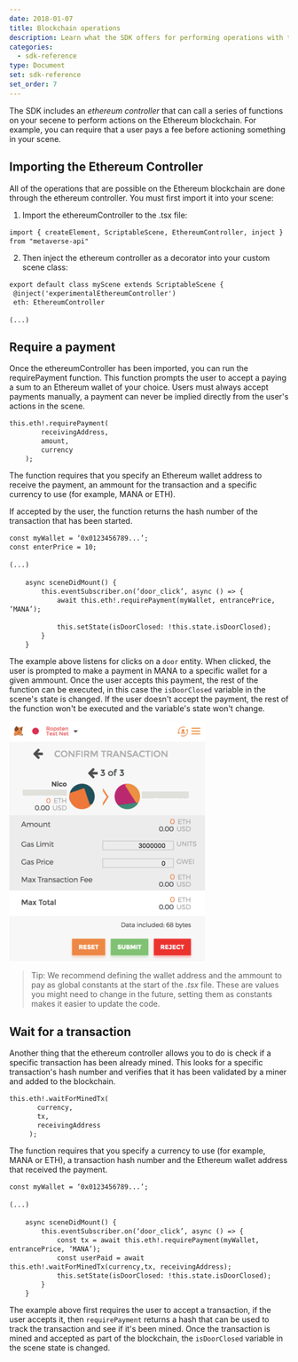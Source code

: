 ```yaml
---
date: 2018-01-07
title: Blockchain operations
description: Learn what the SDK offers for performing operations with the Ethereum blockchain
categories:
  - sdk-reference
type: Document
set: sdk-reference
set_order: 7
---
```




The SDK includes an _ethereum controller_ that can call a series of functions on your secene to perform actions on the Ethereum blockchain. For example, you can require that a user pays a fee before actioning something in your scene.

## Importing the Ethereum Controller

All of the operations that are possible on the Ethereum blockchain are done through the ethereum controller. You must first import it into your scene:

1) Import the ethereumController to the .tsx file:

```tsx
import { createElement, ScriptableScene, EthereumController, inject } from "metaverse-api"
```

2) Then inject the ethereum controller as a decorator into your custom scene class:

```tsx
export default class myScene extends ScriptableScene {
 @inject('experimentalEthereumController') 
 eth: EthereumController

(...)
```


## Require a payment


Once the ethereumController has been imported, you can run the requirePayment function. This function prompts the user to accept a paying a sum to an Ethereum wallet of your choice. Users must always accept payments manually, a payment can never be implied directly from the user's actions in the scene.


```tsx
this.eth!.requirePayment(
        receivingAddress,
        amount, 
        currency
    );
```

The function requires that you specify an Ethereum wallet address to receive the payment, an ammount for the transaction and a specific currency to use (for example, MANA or ETH).

If accepted by the user, the function returns the hash number of the transaction that has been started.


```tsx
const myWallet = ‘0x0123456789...’;
const enterPrice = 10;

(...)

    async sceneDidMount() {
        this.eventSubscriber.on(‘door_click’, async () => {
            await this.eth!.requirePayment(myWallet, entrancePrice, ‘MANA’);

            this.setState(isDoorClosed: !this.state.isDoorClosed);
        }
    }
```

The example above listens for clicks on a `door` entity. When clicked, the user is prompted to make a payment in MANA to a specific wallet for a given ammount. Once the user accepts this payment, the rest of the function can be executed, in this case the `isDoorClosed` variable in the scene's state is changed. If the user doesn't accept the payment, the rest of the function won't be executed and the variable's state won't change.

![](/images/media/metamask_confirm.png)

> Tip: We recommend defining the wallet address and the ammount to pay as global constants at the start of the _.tsx_ file. These are values you might need to change in the future, setting them as constants makes it easier to update the code.


## Wait for a transaction

Another thing that the ethereum controller allows you to do is check if a specific transaction has been already mined. This looks for a specific transaction's hash number and verifies that it has been validated by a miner and added to the blockchain.

```tsx
this.eth!.waitForMinedTx(
       currency,
       tx,
       receivingAddress
     );
```

The function requires that you specify a currency to use (for example, MANA or ETH), a transaction hash number and the Ethereum wallet address that received the payment.


```tsx
const myWallet = ‘0x0123456789...’;

(...)

    async sceneDidMount() {
        this.eventSubscriber.on(‘door_click’, async () => {
            const tx = await this.eth!.requirePayment(myWallet, entrancePrice, ‘MANA’);
            const userPaid = await this.eth!.waitForMinedTx(currency,tx, receivingAddress);
            this.setState(isDoorClosed: !this.state.isDoorClosed);
        }
    }
```

The example above first requires the user to accept a transaction, if the user accepts it, then `requirePayment` returns a hash that can be used to track the transaction and see if it's been mined. Once the transaction is mined and accepted as part of the blockchain, the `isDoorClosed` variable in the scene state is changed.

<!--

## Signing messages

There could be a case where you want to add another layer of protection. If your script wants to communicate with an external service or API, you can let the user sign the information he is being requested to send.

A user can sign a message using their Ethereum public key. This signature is a secure way to give consent or to register an accomplishment or action that is registered with the block chain. The signing of a message doesn't imply paying any gas fees on the Ethereum network.

Messages that can be signed need to be follow a specific format to match safety requirements. They must include the “Decentraland signed header” at the top, this prevents the possibility of any mismanagement of the user’s wallet.

Signable messages should follow this format: 

```
# DCL Signed message
<key 1>: <value 1>
<key 2>: <value 2>
<key n>: <value n>
Timestamp: <time stamp>
```
For example, a signable message might look like this:


```tsx
# DCL Signed message
Attacker: 10
Defender: 123
Timestamp: 1512345678
```

Before a user can sign a message, you must first convert it into an object using the `convertMessageToObject()` function, then it can be signed with the `signMessage()` function.

```tsx
const messageToSign = `# DCL Signed message
Attacker: 10
Defender: 123
Timestamp: 1512345678`

const convertedMessage = await this.eth!.convertMessageToObject(messageToSign);
const { message, signature } = await this.eth!.signMessage(convertedMessage);
```

### Checking if a message is correct

To verify that the message that the user signed is in fact the one that you want to send, you can use the `utils.toHex` function, from the `decentraland-eth` package, to convert it and easily compare it:

```tsx
import { eth } from 'decentraland-eth'

// inside your scene
await eth.utils.toHex(messageToSign)

// (...)

const { message, signature } = await this.eth!.signMessage(convertedMessage);

const messageHex = await eth.utils.toHex(messageToSign);
const isEqual = message === messageHex;
console.log(‘Is the message correct?’, isEqual);
```

### Example:

```tsx
import { inject, EthereumController, createElement, ScriptableScene } from 'metaverse-api/src'
import { eth } from 'decentraland-eth'

const messageToSign = `# DCL Signed message
Attacker: 10
Defender: 123
Timestamp: 1512345678`

export default class SignMessage extends ScriptableScene {
 @inject('experimentalEthereumController')
 eth: EthereumController | null = null

 async sceneDidMount() {
   this.subscribeTo('click', async e => {
     if (e.elementId === 'button-sign') {
       await this.signMessage();
     }
   })
 }

 async signMessage() {
   const convertedMessage = await this.eth!.convertMessageToObject(messageToSign);
   const { message, signature } = await this.eth!.signMessage(convertedMessage);

   console.log({ message, signature });

   const messageHex = await eth.utils.toHex(messageToSign);

   const isEqual = message === messageHex;
   console.log(‘Is the message correct?’, isEqual);
 }

 async render() {
   return (
     <scene position={{ x: 5, y: 0, z: 5 }}>
       <entity position={{ x: -3, y: 1.4, z: -3 }}>
         <plane id="button-sign" scale={{ x: 0.8, y: 0.2, z: 1 }} color="#bada55" />
         <text value="Sign message" fontSize={60} color="black" />
       </entity>
     </scene>
   )
 }

```
-->